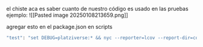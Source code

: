 el chiste aca es saber cuanto de nuestro código es usado en las pruebas
ejemplo:
![[Pasted image 20250108213659.png]]

agregar esto en el package.json  en scripts
```sh
"test": "set DEBUG=platziverse:* && nyc --reporter=lcov --report-dir=coverage/ ava tests/* --verbose && start coverage/lcov-report/index.html"
```
